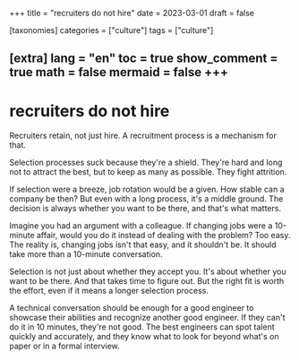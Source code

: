 +++
title = "recruiters do not hire"
date = 2023-03-01
draft = false
 

[taxonomies]
categories = ["culture"]
tags = ["culture"]

[extra]
lang = "en"
toc = true
show_comment = true
math = false
mermaid = false
+++
---

# recruiters do not hire

Recruiters retain, not just hire. A recruitment process is a mechanism for that.

Selection processes suck because they're a shield. They're hard and long not to attract the best, but to keep as many as possible. They fight attrition.

If selection were a breeze, job rotation would be a given. How stable can a company be then? But even with a long process, it's a middle ground. The decision is always whether you want to be there, and that's what matters.

Imagine you had an argument with a colleague. If changing jobs were a 10-minute affair, would you do it instead of dealing with the problem? Too easy. The reality is, changing jobs isn't that easy, and it shouldn't be. It should take more than a 10-minute conversation.

Selection is not just about whether they accept you. It's about whether you want to be there. And that takes time to figure out. But the right fit is worth the effort, even if it means a longer selection process.

A technical conversation should be enough for a good engineer to showcase their abilities and recognize another good engineer. If they can't do it in 10 minutes, they're not good. The best engineers can spot talent quickly and accurately, and they know what to look for beyond what's on paper or in a formal interview.